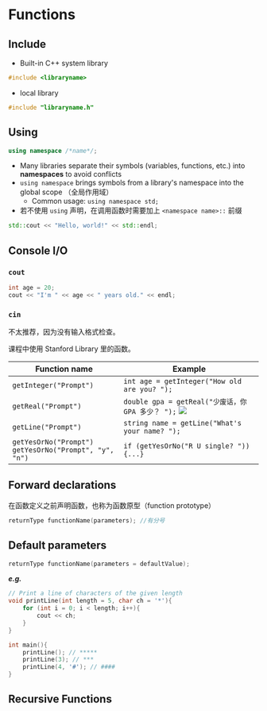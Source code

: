 # Functions

## Include

- Built-in C++ system library

```cpp
#include <libraryname>
```

- local library

```cpp
#include "libraryname.h"
```

## Using

```cpp
using namespace /*name*/;
```

- Many libraries separate their symbols (variables, functions, etc.) into **namespaces** to avoid conflicts
- `using namespace` brings symbols from a library's namespace into the global scope （全局作用域）
    - Common usage: `using namespace std;`
- 若不使用 `using` 声明，在调用函数时需要加上 `<namespace name>::` 前缀

```cpp
std::cout << "Hello, world!" << std::endl;
```

## Console I/O

### `cout`

```cpp
int age = 20;
cout << "I'm " << age << " years old." << endl;
```

### `cin`

不太推荐，因为没有输入格式检查。

课程中使用 Stanford Library 里的函数。

| Function name | Example |
| --- | --- |
| `getInteger("Prompt")` | `int age = getInteger("How old are you? ");` |
| `getReal("Prompt")` | `double gpa = getReal("少废话，你 GPA 多少？ ");` ![](../../../../images/tieba/le.png)|
| `getLine("Prompt")` | `string name = getLine("What's your name? ");` |
| `getYesOrNo("Prompt")`<br>`getYesOrNo("Prompt", "y", "n")` | `if (getYesOrNo("R U single? ")) {...}` |

## Forward declarations

在函数定义之前声明函数，也称为函数原型（function prototype）

```cpp
returnType functionName(parameters); //有分号
```

## Default parameters

```cpp
returnType functionName(parameters = defaultValue);
```

***e.g.***

```cpp
// Print a line of characters of the given length
void printLine(int length = 5, char ch = '*'){
    for (int i = 0; i < length; i++){
        cout << ch;
    }
}

int main(){
    printLine(); // *****
    printLine(3); // ***
    printLine(4, '#'); // ####
}
```

## Recursive Functions

